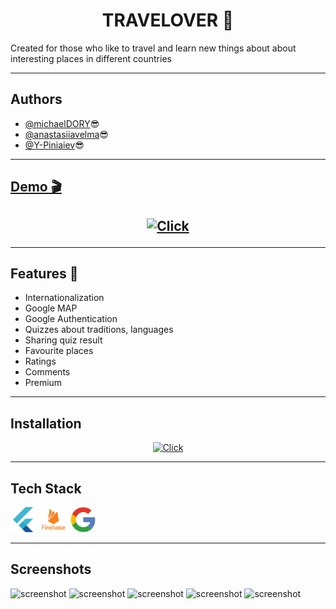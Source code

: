 <center><h1>TRAVELOVER 	&#127796;</h1></center>

<p>Created for those who like to travel and learn new things about about interesting places in different countries</p>

<hr>

<h2> Authors </h2>
<ul>
    <li><a href="https://github.com/michaelDORY">@michaelDORY</a>&#128526;</li>
    <li><a href="https://github.com/anastasiiavelma">@anastasiiavelma</a>&#128526;</li>
    <li><a href="https://github.com/Y-Piniaiev">@Y-Piniaiev</a>&#128526;</li>
</ul>

<hr>

<h2><a href="https://drive.google.com/file/d/13GL72jEL2D4ofaDNHUnrW1W137MV3oJQ/view?usp=sharing">Demo 	&#127916;</a><h2>

<center>
    <a href="https://drive.google.com/file/d/13GL72jEL2D4ofaDNHUnrW1W137MV3oJQ/view?usp=sharing">
        <img height="150px" src="https://drive.google.com/uc?export=view&id=1EyZhYojrahUKLPk2_eTBtbwxHNyxqFSD" title="Click" />
    </a>
</center>

<hr>

<h2>Features &#129297;</h2>

<ul>
    <li>Internationalization</li>
    <li>Google MAP</li>
    <li>Google Authentication</li>
    <li>Quizzes about traditions, languages</li>
    <li>Sharing quiz result</li>
    <li>Favourite places</li>
    <li>Ratings</li>
    <li>Comments</li>
    <li>Premium</li>
</ul>

<hr>

<h2>Installation</h2>

<center>
    <a href="https://drive.google.com/file/d/1vt7txUoXiQKfGLlVqIj5nqIbO8rQJchR/view?usp=sharing">
        <img height="150px" src="https://drive.google.com/uc?export=view&id=17NnHzXEYTZ9i0Hf-SFAIaWoWX22OdXqM" title="Click" />
    </a>
</center>

<hr>

<h2>Tech Stack</h2>
<p>
<img src="https://github.com/devicons/devicon/blob/master/icons/flutter/flutter-original.svg" title="Flutter" alt="Flutter" width="40" height="40"/>&nbsp;
<img src="https://github.com/devicons/devicon/blob/master/icons/firebase/firebase-plain-wordmark.svg" title="Firebase" alt="Firebase" width="40" height="40"/>&nbsp;
<img src="https://github.com/devicons/devicon/blob/master/icons/google/google-original.svg" title="Google" alt="Google" width="40" height="40"/>&nbsp;
</p>

<hr>

<h2>Screenshots</h2>

<section>
        <img src="https://drive.google.com/uc?export=view&id=1TW_2HDup3VkWbJ0JkInOKLM1dHmZHKpg" alt="screenshot" width="20%" >
        <img src="https://drive.google.com/uc?export=view&id=18q9Ui_MmEr1-ph27p4HZp6Ow_x3wEAGR" alt="screenshot" width="20%" >
        <img src="https://drive.google.com/uc?export=view&id=1mUE2Ehbne0JLHwn7wUXJb46UTJGgNXvB" alt="screenshot" width="20%" >
        <img src="https://drive.google.com/uc?export=view&id=1nKOEAGZaalAzE-ePEbm4hsbrF406rCxo" alt="screenshot" width="20%" >
        <img src="https://drive.google.com/uc?export=view&id=18l5RejotElbnIa0DG_nxLcRnkgvOJW2l" alt="screenshot" width="20%" >
</section>
